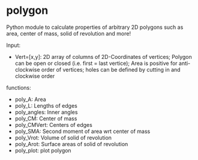 # polygon
Python module to calculate properties of arbitrary 2D polygons such as area, center of mass, solid of revolution and more!

Input:
- Vert=[x,y]: 2D array of columns of 2D-Coordinates of vertices;
    Polygon can be open or closed (i.e. first = last vertice);
    Area is positive for anti-clockwise order of vertices;
    holes can be defined by cutting in and clockwise order

functions:
- poly_A:      Area
- poly_L:      Lengths of edges
- poly_angles: Inner angles
- poly_CM:     Center of mass
- poly_CMVert: Centers of edges
- poly_SMA:    Second moment of area wrt center of mass
- poly_Vrot:   Volume of solid of revolution
- poly_Arot:   Surface areas of solid of revolution
- poly_plot:   plot polygon
